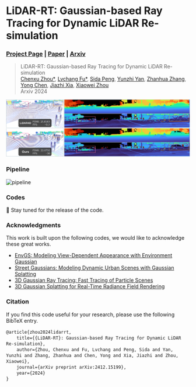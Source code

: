 # LiDAR-RT: Gaussian-based Ray Tracing for Dynamic LiDAR Re-simulation

### [Project Page](https://zju3dv.github.io/lidar-rt) | [Paper](https://zicx.top/projects/lidar-rt/files/main_paper_with_supp.pdf) | [Arxiv](https://arxiv.org/abs/2412.15199)

<!-- ![python](https://img.shields.io/github/languages/top/zju3dv/LiDAR-RT)
![star](https://img.shields.io/github/stars/zju3dv/LiDAR-RT)
[![license](https://img.shields.io/badge/license-zju3dv-white)](LICENSE) -->

> LiDAR-RT: Gaussian-based Ray Tracing for Dynamic LiDAR Re-simulation<br>
> [Chenxu Zhou*](https://github.com/cxzhou35), [Lvchang Fu*](https://github.com/lllcccfff), [Sida Peng](https://pengsida.net/), [Yunzhi Yan](https://yunzhiy.github.io/), [Zhanhua Zhang](https://zju3dv.github.io/lidar-rt), [Yong Chen](https://zju3dv.github.io/lidar-rt), [Jiazhi Xia](https://www.xiajiazhi.com/), [Xiaowei Zhou](https://xzhou.me)<br>
> Arxiv 2024

![teaser](assets/teaser.png)

### Pipeline

![pipeline](assets/pipeline.png)

### Codes

🥳 Stay tuned for the release of the code.

### Acknowledgments

This work is built upon the following codes, we would like to acknowledge these great works.

- [EnvGS: Modeling View-Dependent Appearance with Environment Gaussian](https://github.com/zju3dv/EnvGS)
- [Street Gaussians: Modeling Dynamic Urban Scenes with Gaussian Splatting](https://github.com/zju3dv/street_gaussians)
- [3D Gaussian Ray Tracing: Fast Tracing of Particle Scenes](https://gaussiantracer.github.io/)
- [3D Gaussian Splatting for Real-Time Radiance Field Rendering](https://github.com/graphdeco-inria/gaussian-splatting)

### Citation

If you find this code useful for your research, please use the following BibTeX entry.

```
@article{zhou2024lidarrt,
    title={{LiDAR-RT}: Gaussian-based Ray Tracing for Dynamic LiDAR Re-simulation},
    author={Zhou, Chenxu and Fu, Lvchang and Peng, Sida and Yan, Yunzhi and Zhang, Zhanhua and Chen, Yong and Xia, Jiazhi and Zhou, Xiaowei},
    journal={arXiv preprint arXiv:2412.15199},
    year={2024}
}
```
